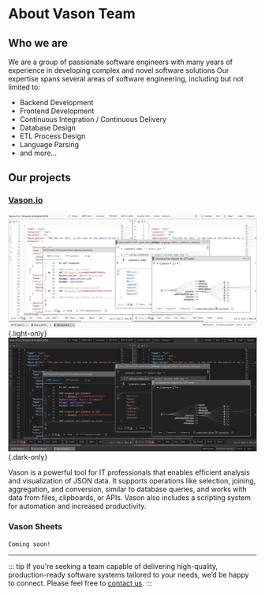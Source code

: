 # About Vason Team

## Who we are

We are a group of passionate software engineers with many years of experience in developing complex and novel software solutions
Our expertise spans several areas of software engineering, including but not limited to:

- Backend Development
- Frontend Development
- Continuous Integration / Continuous Delivery
- Database Design
- ETL Process Design
- Language Parsing
- and more...

## Our projects

### [Vason.io](https://vason.io)

![Vason-Light](./assets/vason-light.webp){.light-only}
![Vason-Dark](./assets/vason-dark.webp){.dark-only}

Vason is a powerful tool for IT professionals that enables efficient analysis and visualization of JSON data.
It supports operations like selection, joining, aggregation, and conversion, similar to database queries,
and works with data from files, clipboards, or APIs. Vason also includes a scripting system for
automation and increased productivity.

### Vason Sheets

```
Coming soon!
```

---

::: tip
If you're seeking a team capable of delivering high-quality,
production-ready software systems tailored to your needs, we’d be happy to connect.
Please feel free to [contact us](./contact-us).
:::
